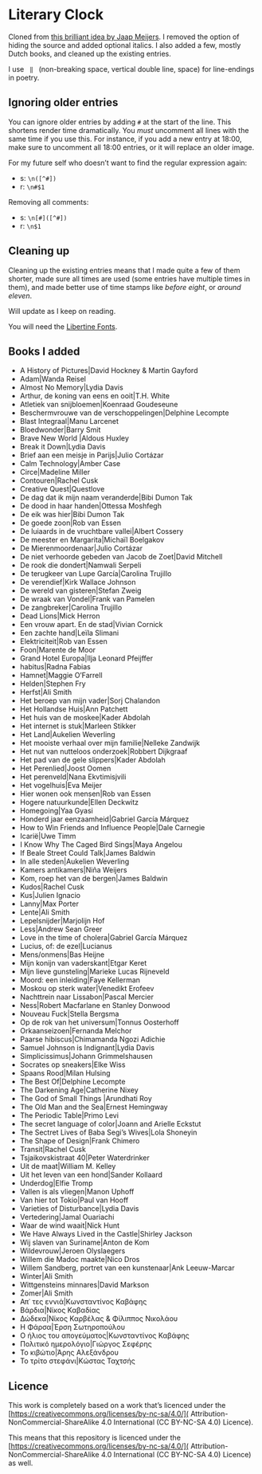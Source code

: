 # Literary Clock

Cloned from [this brilliant idea by Jaap Meijers](https://www.instructables.com/id/Literary-Clock-Made-From-E-reader/). I removed the option of hiding the source and added optional italics. I also added a few, mostly Dutch books, and cleaned up the existing entries. 

I use ` ‖ ` (non-breaking space, vertical double line, space) for line-endings in poetry.

## Ignoring older entries

You can ignore older entries by adding `#` at the start of the line. This shortens render time dramatically. You *must* uncomment all lines with the same time if you use this. For instance, if you add a new entry at 18:00, make sure to uncomment all 18:00 entries, or it will replace an older image.

For my future self who doesn’t want to find the regular expression again: 

- s: `\n([^#])`
- r: `\n#$1`

Removing all comments: 

- s: `\n[#]([^#])`
- r: `\n$1`

## Cleaning up

Cleaning up the existing entries means that I  made quite a few of them shorter, made sure all times are used (some entries have multiple times in them), and made better use of time stamps like *before eight*, or *around eleven*.

Will update as I keep on reading.

You will need the [Libertine Fonts](http://libertine-fonts.org/show-me/).

## Books I added

- A History of Pictures|David Hockney & Martin Gayford
- Adam|Wanda Reisel
- Almost No Memory|Lydia Davis
- Arthur, de koning van eens en ooit|T.H. White
- Atletiek van snijbloemen|Koenraad Goudeseune
- Beschermvrouwe van de verschoppelingen|Delphine Lecompte
- Blast Integraal|Manu Larcenet
- Bloedwonder|Barry Smit
- Brave New World |Aldous Huxley
- Break it Down|Lydia Davis
- Brief aan een meisje in Parijs|Julio Cortázar
- Calm Technology|Amber Case
- Circe|Madeline Miller
- Contouren|Rachel Cusk
- Creative Quest|Questlove
- De dag dat ik mijn naam veranderde|Bibi Dumon Tak
- De dood in haar handen|Ottessa Moshfegh
- De eik was hier|Bibi Dumon Tak
- De goede zoon|Rob van Essen
- De luiaards in de vruchtbare vallei|Albert Cossery
- De meester en Margarita|Michaïl Boelgakov
- De Mierenmoordenaar|Julio Cortázar
- De niet verhoorde gebeden van Jacob de Zoet|David Mitchell
- De rook die dondert|Namwali Serpeli
- De terugkeer van Lupe García|Carolina Trujillo
- De verendief|Kirk Wallace Johnson
- De wereld van gisteren|Stefan Zweig
- De wraak van Vondel|Frank van Pamelen
- De zangbreker|Carolina Trujillo
- Dead Lions|Mick Herron
- Een vrouw apart. En de stad|Vivian Cornick
- Een zachte hand|Leïla Slimani
- Elektriciteit|Rob van Essen
- Foon|Marente de Moor
- Grand Hotel Europa|Ilja Leonard Pfeijffer
- habitus|Radna Fabias
- Hamnet|Maggie O’Farrell
- Helden|Stephen Fry
- Herfst|Ali Smith
- Het beroep van mijn vader|Sorj Chalandon
- Het Hollandse Huis|Ann Patchett
- Het huis van de moskee|Kader Abdolah
- Het internet is stuk|Marleen Stikker
- Het Land|Aukelien Weverling
- Het mooiste verhaal over mijn familie|Nelleke Zandwijk
- Het nut van nutteloos onderzoek|Robbert Dijkgraaf
- Het pad van de gele slippers|Kader Abdolah
- Het Perenlied|Joost Oomen
- Het perenveld|Nana Ekvtimisjvili
- Het vogelhuis|Eva Meijer
- Hier wonen ook mensen|Rob van Essen
- Hogere natuurkunde|Ellen Deckwitz
- Homegoing|Yaa Gyasi
- Honderd jaar eenzaamheid|Gabriel García Márquez
- How to Win Friends and Influence People|Dale Carnegie
- Icarië|Uwe Timm
- I Know Why The Caged Bird Sings|Maya Angelou
- If Beale Street Could Talk|James Baldwin
- In alle steden|Aukelien Weverling
- Kamers antikamers|Niña Weijers
- Kom, roep het van de bergen|James Baldwin
- Kudos|Rachel Cusk
- Kus|Julien Ignacio
- Lanny|Max Porter
- Lente|Ali Smith
- Lepelsnijder|Marjolijn Hof
- Less|Andrew Sean Greer
- Love in the time of cholera|Gabriel García Márquez
- Lucius, of: de ezel|Lucianus
- Mens/onmens|Bas Heijne
- Mijn konijn van vaderskant|Etgar Keret
- Mijn lieve gunsteling|Marieke Lucas Rijneveld
- Moord: een inleiding|Faye Kellerman
- Moskou op sterk water|Venedikt Erofeev
- Nachttrein naar Lissabon|Pascal Mercier
- Ness|Robert Macfarlane en Stanley Donwood
- Nouveau Fuck|Stella Bergsma
- Op de rok van het universum|Tonnus Oosterhoff
- Orkaanseizoen|Fernanda Melchor
- Paarse hibiscus|Chimamanda Ngozi Adichie
- Samuel Johnson is Indignant|Lydia Davis
- Simplicissimus|Johann Grimmelshausen
- Socrates op sneakers|Elke Wiss
- Spaans Rood|Milan Hulsing
- The Best Of|Delphine Lecompte
- The Darkening Age|Catherine Nixey
- The God of Small Things |Arundhati Roy
- The Old Man and the Sea|Ernest Hemingway
- The Periodic Table|Primo Levi
- The secret language of color|Joann and Arielle Eckstut
- The Sectret Lives of Baba Segi’s Wives|Lola Shoneyin
- The Shape of Design|Frank Chimero
- Transit|Rachel Cusk
- Tsjaikovskistraat 40|Peter Waterdrinker
- Uit de maat|William M. Kelley
- Uit het leven van een hond|Sander Kollaard
- Underdog|Elfie Tromp
- Vallen is als vliegen|Manon Uphoff
- Van hier tot Tokio|Paul van Hooff
- Varieties of Disturbance|Lydia Davis
- Vertedering|Jamal Ouariachi
- Waar de wind waait|Nick Hunt
- We Have Always Lived in the Castle|Shirley Jackson
- Wij slaven van Suriname|Anton de Kom
- Wildevrouw|Jeroen Olyslaegers
- Willem die Madoc maakte|Nico Dros
- Willem Sandberg, portret van een kunstenaar|Ank Leeuw-Marcar
- Winter|Ali Smith
- Wittgensteins minnares|David Markson
- Zomer|Ali Smith
- Απ᾽ τες εννιά|Κωνσταντίνος Καβάφης
- Βάρδια|Νίκος Καβαδίας
- Δώδεκα|Νίκος Καρβέλας & Φίλιππος Νικολάου
- Η Φάρσα|Έρση Σωτηροπούλου
- Ο ήλιος του απογεύματος|Κωνσταντίνος Καβάφης
- Πολιτικό ημερολόγιο|Γιώργος Σεφέρης
- Το κιβώτιο|Άρης Αλεξάνδρου
- Το τρίτο στεφάνι|Κώστας Ταχτσής

## Licence

This work is completely based on a work that’s licenced under the [https://creativecommons.org/licenses/by-nc-sa/4.0/]( Attribution-NonCommercial-ShareAlike 4.0 International (CC BY-NC-SA 4.0) Licence). 

This means that this repository is licenced under the [https://creativecommons.org/licenses/by-nc-sa/4.0/]( Attribution-NonCommercial-ShareAlike 4.0 International (CC BY-NC-SA 4.0) Licence) as well.